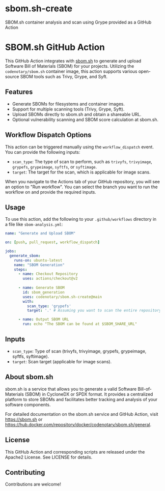 # sbom.sh-create
SBOM.sh container analysis and scan using Grype provided as a GitHub Action
# SBOM.sh GitHub Action

This GitHub Action integrates with [sbom.sh](https://sbom.sh/) to generate and upload Software Bill of Materials (SBOM) for your projects. Utilizing the `codenotary/sbom.sh` container image, this action supports various open-source SBOM tools such as Trivy, Grype, and Syft.

## Features

- Generate SBOMs for filesystems and container images.
- Support for multiple scanning tools (Trivy, Grype, Syft).
- Upload SBOMs directly to sbom.sh and obtain a shareable URL.
- Optional vulnerability scanning and SBOM score calculation at sbom.sh.

## Workflow Dispatch Options

This action can be triggered manually using the `workflow_dispatch` event. You can provide the following inputs:

- `scan_type`: The type of scan to perform, such as `trivyfs`, `trivyimage`, `grypefs`, `grypeimage`, `syftfs`, or `syftimage`.
- `target`: The target for the scan, which is applicable for image scans.

When you navigate to the Actions tab of your GitHub repository, you will see an option to "Run workflow". You can select the branch you want to run the workflow on and provide the required inputs.


## Usage

To use this action, add the following to your `.github/workflows` directory in a file like `sbom-analysis.yml`:

```yaml
name: "Generate and Upload SBOM"

on: [push, pull_request, workflow_dispatch]

jobs:
  generate_sbom:
    runs-on: ubuntu-latest
    name: "SBOM Generation"
    steps:
      - name: Checkout Repository
        uses: actions/checkout@v2
      
      - name: Generate SBOM
        id: sbom_generation
        uses: codenotary/sbom.sh-create@main
        with:
          scan_type: 'grypefs'
          target: '.' # Assuming you want to scan the entire repository

      - name: Output SBOM URL
        run: echo "The SBOM can be found at $SBOM_SHARE_URL"

```

## Inputs
- `scan_type`: Type of scan (trivyfs, trivyimage, grypefs, grypeimage, syftfs, syftimage).
- `target`: Scan target (applicable for image scans).

## About sbom.sh

sbom.sh is a service that allows you to generate a valid Software Bill-of-Materials (SBOM) in CycloneDX or SPDX format. It provides a centralized platform to store SBOMs and facilitates better tracking and analysis of your software components.

For detailed documentation on the sbom.sh service and GitHub Action, visit https://sbom.sh or https://hub.docker.com/repository/docker/codenotary/sbom.sh/general.

## License
This GitHub Action and corresponding scripts are released under the Apache2 License. See LICENSE for details.

## Contributing
Contributions are welcome!